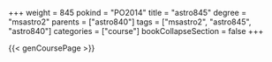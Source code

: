 +++
weight = 845
pokind = "PO2014"
title = "astro845"
degree = "msastro2"
parents = ["astro840"]
tags = ["msastro2", "astro845", "astro840"]
categories = ["course"]
bookCollapseSection = false
+++

{{< genCoursePage >}}
